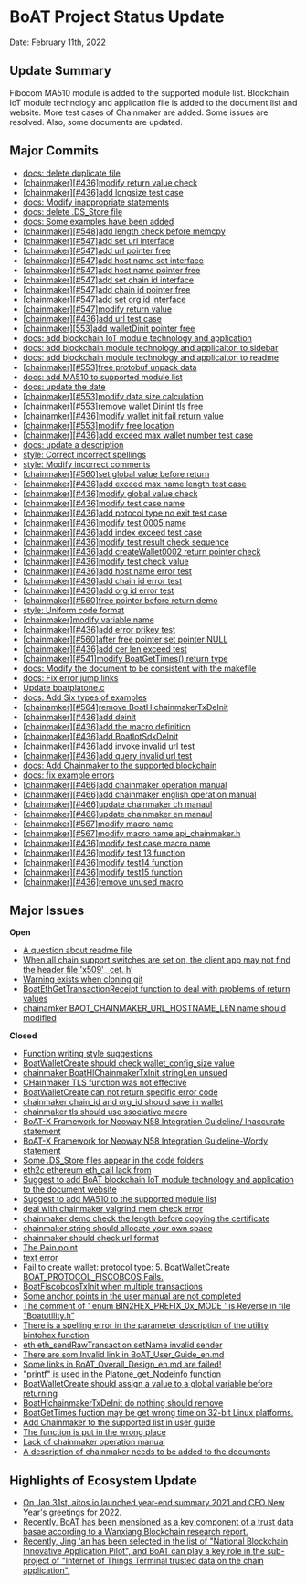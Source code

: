 # BoAT Project Status Update
Date: February 11th, 2022

## Update Summary
Fibocom MA510 module is added to the supported module list. Blockchain IoT module technology and application file is added to the document list and website. More test cases of Chainmaker are added. Some issues are resolved. Also, some documents are updated.

## Major Commits
* [docs: delete duplicate file](https://github.com/aitos-io/BoAT-X-Framework/commit/58171e79e035a9f4d80899b38ad21859950da634)
* [[chainmaker\][#436]modify return value check](https://github.com/aitos-io/BoAT-X-Framework/commit/12d19e5b6c27bcfaa5d640a5360fb86c3ba4ef37)
* [[chainmaker\][#436]add longsize test case](https://github.com/aitos-io/BoAT-X-Framework/commit/4f0c106c2e836263226d180716dfcdb2beb36ff0)
* [docs: Modify inappropriate statements](https://github.com/aitos-io/BoAT-X-Framework/commit/00de481f55ec3b8dd8202ac31de14f1e0abd9c5c)
* [docs: delete .DS_Store file](https://github.com/aitos-io/BoAT-X-Framework/commit/ce202fa0ab29b4c8406a3e90e4d685b7e422a815)
* [docs: Some examples have been added](https://github.com/aitos-io/BoAT-X-Framework/commit/bf8dc945a5d444d70a805add8f2419f15e7fcbcc)
* [[chainmaker\][#548]add length check before memcpy](https://github.com/aitos-io/BoAT-X-Framework/commit/1a695e4a8dc5499eed40f81ce09f15261d380f1f)
* [[chainmaker\][#547]add set url interface](https://github.com/aitos-io/BoAT-X-Framework/commit/c1d1778b59b4a881c59985ed828ccfb7ce8a7daf)
* [[chainmaker\][#547]add url pointer free](https://github.com/aitos-io/BoAT-X-Framework/commit/f373f67f2e1941c4684ada71f75fa83d8bafbb51)
* [[chainmaker\][#547]add host name set interface](https://github.com/aitos-io/BoAT-X-Framework/commit/c7022de5394a68de9109bb266adc56617ad34424)
* [[chainmaker\][#547]add host name pointer free](https://github.com/aitos-io/BoAT-X-Framework/commit/e53084593a7b093037ce24ef48f18d073f7ed30c)
* [[chainmaker\][#547]add set chain id interface](https://github.com/aitos-io/BoAT-X-Framework/commit/ec57df1b8ef59fc32f067f2cdc4c2e9c280a0f22)
* [[chainmaker\][#547]add chain id pointer free](https://github.com/aitos-io/BoAT-X-Framework/commit/c54810af303574c409d0158e1cfb6525f706bf23)
* [[chainmaker\][#547]add set org id interface](https://github.com/aitos-io/BoAT-X-Framework/commit/a5f50db3b3945d60640a88c15850f5e72d7ab0b0)
* [[chainmaker\][#547]modify return value](https://github.com/aitos-io/BoAT-X-Framework/commit/5bbbe0f9f7a09710ca90d5d740ee8ed17ed59382)
* [[chainmaker\][#436]add url test case](https://github.com/aitos-io/BoAT-X-Framework/commit/e2009fa353cb35dca8875a01223000ea5e6ac6c7)
* [[chainmaker\][553]add walletDinit pointer free](https://github.com/aitos-io/BoAT-X-Framework/commit/48435192fcfaad21259a1431e6b8611f2d547b44)
* [docs: add blockchain IoT module technology and application](https://github.com/aitos-io/BoAT-X-Framework/commit/3f023b59c8714d8856a2d4987de6091f3fd1d6fd)
* [docs: add blockchain module technology and applicaiton to sidebar](https://github.com/aitos-io/BoAT-X-Framework/commit/bbc33e6e5aa6fb841935eeb9649c2180446d2908)
* [docs: add blockchain module technology and applicaiton to readme](https://github.com/aitos-io/BoAT-X-Framework/commit/df2634a812f1c57f33e84fef5c9128601c5b7b2b)
* [[chainmaker\][#553]free protobuf unpack data](https://github.com/aitos-io/BoAT-X-Framework/commit/b48b77104a54dddd0c9961d0103388e138343443)
* [docs: add MA510 to supported module list](https://github.com/aitos-io/BoAT-X-Framework/commit/86316afc8d19fdf131d3ae0e6f44a15c998792f5)
* [docs: update the date](https://github.com/aitos-io/BoAT-X-Framework/commit/d4e094755f0a82c62db65dad62457c532ff41700)
* [[chainmaker\][#553]modify data size calculation](https://github.com/aitos-io/BoAT-X-Framework/commit/a049562f03b65088b7d32d6626608e0432ff235d)
* [[chainmaker\][#553]remove wallet Dinint tls free](https://github.com/aitos-io/BoAT-X-Framework/commit/ed36abd8c4220226786429ab060a842ba6793fcf)
* [[chainamker\][#436]modify wallet init fail return value](https://github.com/aitos-io/BoAT-X-Framework/commit/f02798dd4a5da698a0e8559486f577237ba442ba)
* [[chainmaker\][#553]modify free location](https://github.com/aitos-io/BoAT-X-Framework/commit/08b19c04152473fa91fcf0877253a84d825c72fb)
* [[chainmaker\][#436]add exceed max wallet number test case](https://github.com/aitos-io/BoAT-X-Framework/commit/15418fd82f425b5729678671274c57ed7869065c)
* [docs: update a description](https://github.com/aitos-io/BoAT-X-Framework/commit/57e8e03efca87b9074dbcc97c45aeb3aaec32eeb)
* [style: Correct incorrect spellings](https://github.com/aitos-io/BoAT-X-Framework/commit/2b00db5a23aefa4752995c7401652a8e2d8e55f5)
* [style: Modify incorrect comments](https://github.com/aitos-io/BoAT-X-Framework/commit/853c7c8f3bcf8e54399125054c65f7100caae4c7)
* [[chainmaker\][#560]set global value before return](https://github.com/aitos-io/BoAT-X-Framework/commit/8fece0fc6e86abdcd55fcf3ed26fd5fb4c7c2a8d)
* [[chainmaker\][#436]add exceed max name length test case](https://github.com/aitos-io/BoAT-X-Framework/commit/dbd0b571f35ae13c4ffe9960500a77cf1b4ff785)
* [[chainmaker\][#436]modify global value check](https://github.com/aitos-io/BoAT-X-Framework/commit/62d9aece7495f39651f260746a69fdadf3cb203d)
* [[chainmaker\][#436]modify test case name](https://github.com/aitos-io/BoAT-X-Framework/commit/8e7b978bc794db919fda52331d2af23e08cfca27)
* [[chainmaker\][#436]add potocol type no exit test case](https://github.com/aitos-io/BoAT-X-Framework/commit/bcb6d1510dd89a56de27854c0b897e739938ef3a)
* [[chainmaker\][#436]modify test 0005 name](https://github.com/aitos-io/BoAT-X-Framework/commit/7353cc625b864bd6cd9e5da1dd3f91e38eb5849b)
* [[chainmaker\][#436]add index exceed test case](https://github.com/aitos-io/BoAT-X-Framework/commit/49e1c10dee0e579b910dcee168b7486aece5fc14)
* [[chainmaker\][#436]modify test result check sequence](https://github.com/aitos-io/BoAT-X-Framework/commit/df15c9f1127c08e1f1cba9536c8a3636975cd227)
* [[chainmaker\][#436]add createWallet0002 return pointer check](https://github.com/aitos-io/BoAT-X-Framework/commit/2300b629d5fe37c571ed03ed0c0f078c8b3afc8b)
* [[chainmaker\][#436]modify test check value](https://github.com/aitos-io/BoAT-X-Framework/commit/cee1c06652c0f1d425d670f5ad7b4941a0380f4f)
* [[chainmaker\][#436]add host name error test](https://github.com/aitos-io/BoAT-X-Framework/commit/c9c087a7aa242fd98c2457970ddc98c24337e6cf)
* [[chainmaker\][#436]add chain id error test](https://github.com/aitos-io/BoAT-X-Framework/commit/d9a23da3354cca4d5249e1b5e809957354848e34)
* [[chainmaker\][#436]add org id error test](https://github.com/aitos-io/BoAT-X-Framework/commit/631934bb5b04e247cce17cdb08ea99d9c823ec6a)
* [[chainmaker\][#560]free pointer before return demo](https://github.com/aitos-io/BoAT-X-Framework/commit/fc2fc6eb73c9ce07a57ddffa9c3b9bb2b431d36f)
* [style: Uniform code format](https://github.com/aitos-io/BoAT-X-Framework/commit/0df70eea9fbf3d16fdf26ccf8a3a7402a9ac9cce)
* [[chainmaker]modify variable name](https://github.com/aitos-io/BoAT-X-Framework/commit/413c00fc8a62d404f1742f003e10639808e1b079)
* [[chainmaker\][#436]add error prikey test](https://github.com/aitos-io/BoAT-X-Framework/commit/7535fcb771757656f4d9dc55be422d5e03514780)
* [[chainmaker\][#560]after free pointer set pointer NULL](https://github.com/aitos-io/BoAT-X-Framework/commit/acd452e7915f55e8a27356aebed96ed445a14bee)
* [[chainmaker\][#436]add cer len exceed test](https://github.com/aitos-io/BoAT-X-Framework/commit/c3b17983482883555f8ded14db1ace9c91250b6e)
* [[chainmaker\][#541]modify BoatGetTimes() return type](https://github.com/aitos-io/BoAT-X-Framework/commit/17ecbee4c9e64a6ebdc731b40018e198e769ba68)
* [docs: Modify the document to be consistent with the makefile](https://github.com/aitos-io/BoAT-X-Framework/commit/8a5de0b0a770e13869efe46566f6c6424beeb2c6)
* [docs: Fix error jump links](https://github.com/aitos-io/BoAT-X-Framework/commit/6d32085e7e80548b6da67d009e77a83cec5ef2cf)
* [Update boatplatone.c](https://github.com/aitos-io/BoAT-X-Framework/commit/b861ce92841716131aa5d547e7e34b21c7ed7214)
* [docs: Add Six types of examples](https://github.com/aitos-io/BoAT-X-Framework/commit/e9c2de50d8e7b3b9908972a9d52e9cb2b963e3e1)
* [[chainamker\][#564]remove BoatHlchainmakerTxDeInit](https://github.com/aitos-io/BoAT-X-Framework/commit/21fdea4923087490dca5bd160a363a17a118c7ed)
* [[chainmaker\][#436]add deinit](https://github.com/aitos-io/BoAT-X-Framework/commit/431decc602e7f922f8a139ca89d233d6e5aaf530)
* [[chainmaker\][#436]add the macro definition](https://github.com/aitos-io/BoAT-X-Framework/commit/a74d139d71087efd626b29b1b062daca68fea277)
* [[chainmaker\][#436]add BoatIotSdkDeInit](https://github.com/aitos-io/BoAT-X-Framework/commit/4474bbf0b3feb5b278b457ba42bd8686ec31b953)
* [[chainmaker\][#436]add invoke invalid url test](https://github.com/aitos-io/BoAT-X-Framework/commit/fe8b0b8d997b59f7b99a1bba41ed085ce148d58b)
* [[chainmaker\][#436]add query invalid url test](https://github.com/aitos-io/BoAT-X-Framework/commit/1d66de7740299da5486adea6c6df39dbe16dca41)
* [docs: Add Chainmaker to the supported blockchain](https://github.com/aitos-io/BoAT-X-Framework/commit/bf509a4174d213e9fc7529e676d05f7cddbaea84)
* [docs: fix example errors](https://github.com/aitos-io/BoAT-X-Framework/commit/ec08a75c982edeac7969749d3aede732fc9958e8)
* [[chainmaker\][#466]add chainmaker operation manual](https://github.com/aitos-io/BoAT-X-Framework/commit/6ec49e06a3bf2c8d8d4ce6a5a77b908ad42b3c67)
* [[chainmaker\][#466]add chainmaker english operation manual](https://github.com/aitos-io/BoAT-X-Framework/commit/5d19d5959e8790eebb3f463385c3e2b780dccc1b)
* [[chainmaker\][#466]update chainmaker ch manaul](https://github.com/aitos-io/BoAT-X-Framework/commit/73c80567fa5628114cd4fa7d8a0e398c8437faaf)
* [[chainmaker\][#466]update chainmaker en manaul](https://github.com/aitos-io/BoAT-X-Framework/commit/b082d3d2fc542cd84d106d1bd8e9982376594617)
* [[chainmaker\][#567]modify macro name](https://github.com/aitos-io/BoAT-X-Framework/commit/b4e64bca8f737ed77e0e815f46493dce83110acf)
* [[chainmaker\][#567]modify macro name api_chainmaker.h](https://github.com/aitos-io/BoAT-X-Framework/commit/8dde18a0785cb057978be8b9622055bb510cc8e9)
* [[chainmaker\][#436]modify test case macro name](https://github.com/aitos-io/BoAT-X-Framework/commit/70cc75c599cde82dd7229cfd4f186925c93cfaa1)
* [[chainmaker\][#436]modify test 13 function](https://github.com/aitos-io/BoAT-X-Framework/commit/72c4d561f55a420ad53d440250cecf398366bd99)
* [[chainmaker\][#436]modify test14 function](https://github.com/aitos-io/BoAT-X-Framework/commit/d34b89033185ca456685ab00df69c2f22a0bdd30)
* [[chainmaker\][#436]modify test15 function](https://github.com/aitos-io/BoAT-X-Framework/commit/a4b6c8bde4759f8e9fe41d9b284c048300c207fb)
* [[chainmaker\][#436]remove unused macro](https://github.com/aitos-io/BoAT-X-Framework/commit/02c60243039185e6c04b8eb30cb62dfe5ec1165d)

## Major Issues

**Open**

- [A question about readme file](https://github.com/aitos-io/BoAT-X-Framework/issues/557)
- [When all chain support switches are set on, the client app may not find the header file 'x509'_ cet. h’](https://github.com/aitos-io/BoAT-X-Framework/issues/558)
- [Warning exists when cloning git](https://github.com/aitos-io/BoAT-X-Framework/issues/559)
- [BoatEthGetTransactionReceipt function to deal with problems of return values](https://github.com/aitos-io/BoAT-X-Framework/issues/561)
- [chainamker BAOT_CHAINMAKER_URL_HOSTNAME_LEN name should modified](https://github.com/aitos-io/BoAT-X-Framework/issues/567)

**Closed**

* [Function writing style suggestions](https://github.com/aitos-io/BoAT-X-Framework/issues/124)
* [BoatWalletCreate should check wallet_config_size value](https://github.com/aitos-io/BoAT-X-Framework/issues/537)
* [chainmaker BoatHlChainmakerTxInit stringLen unsued](https://github.com/aitos-io/BoAT-X-Framework/issues/533)
* [CHainmaker TLS function was not effective](https://github.com/aitos-io/BoAT-X-Framework/issues/510)
* [BoatWalletCreate can not return specific error code](https://github.com/aitos-io/BoAT-X-Framework/issues/390)
* [chainmaker chain_id and org_id should save in wallet](https://github.com/aitos-io/BoAT-X-Framework/issues/483)
* [chainmaker tls should use ssociative macro](https://github.com/aitos-io/BoAT-X-Framework/issues/531)
* [BoAT-X Framework for Neoway N58 Integration Guideline/ Inaccurate statement](https://github.com/aitos-io/BoAT-X-Framework/issues/542)
* [BoAT-X Framework for Neoway N58 Integration Guideline-Wordy statement](https://github.com/aitos-io/BoAT-X-Framework/issues/543)
* [Some .DS_Store files appear in the code folders](https://github.com/aitos-io/BoAT-X-Framework/issues/545)
* [eth2c ethereum eth_call lack from](https://github.com/aitos-io/BoAT-X-Framework/issues/536)
* [Suggest to add BoAT blockchain IoT module technology and application to the document website](https://github.com/aitos-io/BoAT-X-Framework/issues/552)
* [Suggest to add MA510 to the supported module list](https://github.com/aitos-io/BoAT-X-Framework/issues/551)
* [deal with chainmaker valgrind mem check error](https://github.com/aitos-io/BoAT-X-Framework/issues/553)
* [chainmaker demo check the length before copying the certificate](https://github.com/aitos-io/BoAT-X-Framework/issues/548)
* [chainmaker string should allocate your own space](https://github.com/aitos-io/BoAT-X-Framework/issues/547)
* [chainmaker should check url format](https://github.com/aitos-io/BoAT-X-Framework/issues/476)
* [The Pain point](https://github.com/aitos-io/BoAT-X-Framework/issues/394)
* [text error](https://github.com/aitos-io/BoAT-X-Framework/issues/444)
* [Fail to create wallet: protocol type: 5. BoatWalletCreate BOAT_PROTOCOL_FISCOBCOS Fails.](https://github.com/aitos-io/BoAT-X-Framework/issues/544)
* [BoatFiscobcosTxInit when multiple transactions](https://github.com/aitos-io/BoAT-X-Framework/issues/546)
* [Some anchor points in the user manual are not completed](https://github.com/aitos-io/BoAT-X-Framework/issues/554)
* [The comment of ' enum BIN2HEX_PREFIX_0x_MODE ' is Reverse in file “Boatutility.h”](https://github.com/aitos-io/BoAT-X-Framework/issues/556)
* [There is a spelling error in the parameter description of the utility bintohex function](https://github.com/aitos-io/BoAT-X-Framework/issues/555)
* [eth eth_sendRawTransaction setName invalid sender](https://github.com/aitos-io/BoAT-X-Framework/issues/550)
* [There are som Invalid link in BoAT_User_Guide_en.md](https://github.com/aitos-io/BoAT-X-Framework/issues/562)
* [Some links in BoAT_Overall_Design_en.md are failed!](https://github.com/aitos-io/BoAT-X-Framework/issues/563)
* ["printf" is used in the Platone_get_Nodeinfo function](https://github.com/aitos-io/BoAT-X-Framework/issues/532)
* [BoatWalletCreate should assign a value to a global variable before returning](https://github.com/aitos-io/BoAT-X-Framework/issues/560)
* [BoatHlchainmakerTxDeInit do nothing should remove](https://github.com/aitos-io/BoAT-X-Framework/issues/564)
* [BoatGetTimes fuction may be get wrong time on 32-bit Linux platforms.](https://github.com/aitos-io/BoAT-X-Framework/issues/541)
* [Add Chainmaker to the supported list in user guide](https://github.com/aitos-io/BoAT-X-Framework/issues/565)
* [The function is put in the wrong place](https://github.com/aitos-io/BoAT-X-Framework/issues/566)
* [Lack of chainmaker operation manual](https://github.com/aitos-io/BoAT-X-Framework/issues/466)
* [A description of chainmaker needs to be added to the documents](https://github.com/aitos-io/BoAT-X-Framework/issues/433)


## Highlights of Ecosystem Update
* [On Jan 31st, aitos.io launched year-end summary 2021 and CEO New Year's greetings for 2022. ](https://mp.weixin.qq.com/s?__biz=MzU0NTk5NjE2OA==&mid=2247486263&idx=1&sn=b611be71ebf9c867118a3ca0136018ca&chksm=fb6527d0cc12aec67a8b05cc2357eeb35bb1e02f40c6c519fd53fc6b98a703a63ead47ff772e&token=1546830797&lang=zh_CN#rd)
* [Recently, BoAT has been mensioned as a key component of a trust data basae according to a Wanxiang Blockchain research report.](https://mp.weixin.qq.com/s?__biz=MzI2MDE5NDYzNA==&mid=2247487514&idx=1&sn=3d1ae8c6e30642d43a3ac4a549da5f59&chksm=ea6c383fdd1bb1298b0e283bb6ccb9831608fa5c32485799bf28990f0748464adcf784c6cbfc&token=342151114&lang=zh_CN#rd)
* [Recently, Jing 'an has been selected in the list of "National Blockchain Innovative Application Pilot", and BoAT can play a key role in the sub-project of "Internet of Things Terminal trusted data on the chain application".](https://mp.weixin.qq.com/s?__biz=MzI2MDE5NDYzNA==&mid=2247487491&idx=1&sn=f1df2946be7ebef349e4532033754f9c&chksm=ea6c3826dd1bb130fca1c09456ad971828e6121fc7b1b8722f1c144bda0b36328d35a28f362f&token=342151114&lang=zh_CN#rd)